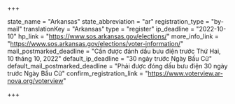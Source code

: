 +++

state_name = "Arkansas"
state_abbreviation = "ar"
registration_type = "by-mail"
translationKey = "Arkansas"
type = "register"
ip_deadline = "2022-10-10"
hp_link = "https://www.sos.arkansas.gov/elections/"
more_info_link = "https://www.sos.arkansas.gov/elections/voter-information/"
mail_postmarked_deadline = "Cần được đánh dấu bưu điện trước Thứ Hai, 10 tháng 10, 2022"
default_ip_deadline = "30 ngày trước Ngày Bầu Cử"
default_mail_postmarked_deadline = "Phải được đóng dấu bưu điện 30 ngày trước Ngày Bầu Cử"
confirm_registration_link = "https://www.voterview.ar-nova.org/voterview"

+++